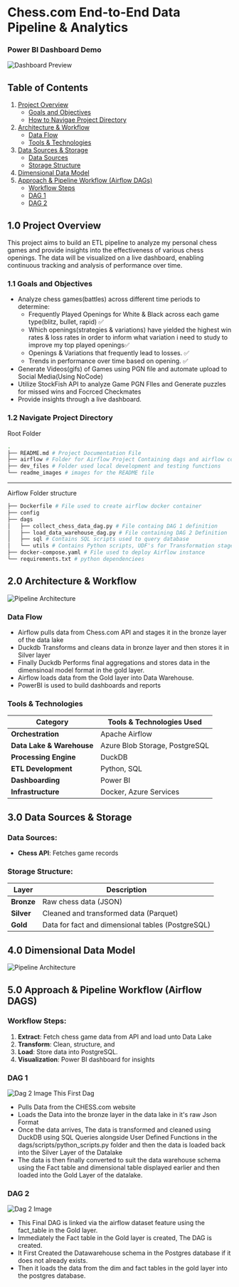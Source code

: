 # Chess.com End-to-End Data Pipeline & Analytics
### Power BI Dashboard Demo
![Dashboard Preview](readme_images/chess-etl-dashboard-demo.gif)
## **Table of Contents**
1. [Project Overview](#10-project-overview)
   - [Goals and Objectives](#11-goals-and-objectives)
   - [How to Navigae Project Directory](#12-navigate-project-directory)
2. [Architecture & Workflow](#20-architecture--workflow)
   - [Data Flow](#data-flow)
   - [Tools & Technologies](#tools-&-technologies)
3. [Data Sources & Storage](#30-data-sources--storage)
   - [Data Sources](#data-sources)
   - [Storage Structure](#storage-structure)
4. [Dimensional Data Model](#40-dimensional-data-model)
5. [Approach & Pipeline Workflow (Airflow DAGs)](#50-approach--pipeline-workflow-airflow-dags)
   - [Workflow Steps](#workflow-steps)
   - [DAG 1](#dag-1)
   - [DAG 2](#dag-2)


## 1.0 Project Overview
This project aims to build an ETL pipeline to analyze my personal chess games and provide insights into the effectiveness of various chess openings. The data will be visualized on a live dashboard, enabling continuous tracking and analysis of performance over time.

<!-- ### 1.1 Video Introduction -->

### 1.1 Goals and Objectives

- Analyze chess games(battles) across different time periods to determine: 
    - Frequently Played Openings for White & Black across each game type(blitz, bullet, rapid) ✅
    - Which openings(strategies & variations) have yielded the highest win rates & loss rates in order to inform what variation i need to study to improve my top played openings✅
    - Openings & Variations that frequently lead to losses. ✅
    - Trends in performance over time based on opening. ✅
- Generate Videos(gifs) of Games using PGN file and automate upload to Social Media(Using NoCode)
- Utilize StockFish API to analyze Game PGN FIles and Generate puzzles for missed wins and Focrced Checkmates
- Provide insights through a live dashboard.

### 1.2 Navigate Project Directory
Root Folder 
```bash
.
├── README.md # Project Documentation File
├── airflow # Folder for Airflow Project Containing dags and airflow config files
├── dev_files # Folder used local development and testing functions
└── readme_images # images for the README file

```
---

Airflow Folder structure
```bash
├── Dockerfile # File used to create airflow docker container
├── config
├── dags
│   ├── collect_chess_data_dag.py # File containg DAG 1 definition
│   ├── load_data_warehouse_dag.py # File containing DAG 2 Definition
│   ├── sql # Contains SQL scripts used to query database
│   └── utils # Contains Python scripts, UDF's for Transformation stage of pipeline with duckdb
├── docker-compose.yaml # File used to deploy Airflow instance 
└── requirements.txt # python dependenciees

```

## 2.0 Architecture & Workflow
![Pipeline Architecture](readme_images/Chess_arch_recording.gif)

### Data Flow
- Airflow pulls data from Chess.com API and stages it in the bronze layer of the data lake
- Duckdb Transforms and cleans data in bronze layer and then stores it in Silver layer
- Finally Duckdb Performs final aggregations and stores data in the dimensinoal model format in the gold layer. 
- Airflow loads data from the Gold layer into Data Warehouse.
- PowerBI is used to build dashboards and reports   
### Tools & Technologies

| Category | Tools & Technologies Used |
| --- | --- |
| **Orchestration** | Apache Airflow |
| **Data Lake & Warehouse** | Azure Blob Storage, PostgreSQL |
| **Processing Engine** | DuckDB |
| **ETL Development** | Python, SQL |
| **Dashboarding** | Power BI |
| **Infrastructure** | Docker, Azure Services |



## 3.0 Data Sources & Storage

### **Data Sources:**

- **Chess API**: Fetches game records

### **Storage Structure:**

| Layer | Description |
| --- | --- |
| **Bronze** | Raw chess data (JSON) |
| **Silver** | Cleaned and transformed data (Parquet) |
| **Gold** | Data for fact and dimensional tables (PostgreSQL) |


## 4.0  Dimensional Data Model
![Pipeline Architecture](readme_images/data_model.png)


## 5.0  **Approach & Pipeline Workflow (Airflow DAGS)**

### **Workflow Steps:**

1. **Extract**: Fetch chess game data from API and load unto Data Lake
2. **Transform**: Clean, structure, and 
3. **Load**: Store data into PostgreSQL.
4. **Visualization**: Power BI dashboard for insights

### DAG 1 
![Dag 2 Image](readme_images/DAG_1.png)
This First Dag 
- Pulls Data from the CHESS.com website 
- Loads the Data into the bronze layer in the data lake in it's raw Json Format
- Once the data arrives, The data is transformed and cleaned using DuckDB using SQL Queries alongside User Defined Functions in the dags/scripts/python_scripts.py folder and then the data is loaded back into the Silver Layer of the Datalake
- The data is then finally converted to suit the data warehouse schema using the Fact table and dimensional table displayed earlier and then loaded into the Gold Layer of the datalake.


### DAG 2
![Dag 2 Image](readme_images/DAG_2.png)
- This Final DAG is linked via the airflow dataset feature using the fact_table in the Gold layer. 
- Immediately the Fact table in the Gold layer is created, The DAG is created. 
- It First Created the Datawarehouse schema in the Postgres database if it does not already exists.
- Then it loads the data from the dim and fact tables in the gold layer into the postgres database.
